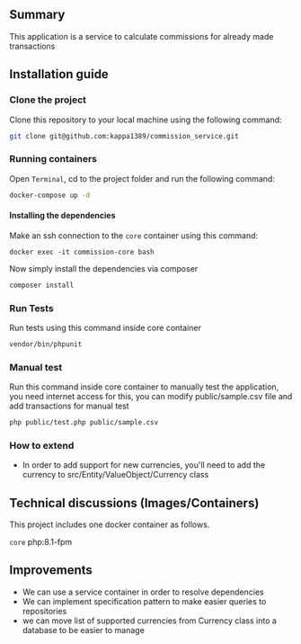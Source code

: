 ## Summary
This application is a service to calculate commissions for already made transactions

## Installation guide

### Clone the project
Clone this repository to your local machine using the following command:
```bash
git clone git@github.com:kappa1389/commission_service.git
```

### Running containers
Open `Terminal`, cd to the project folder and run the following command:
```bash
docker-compose up -d
```

#### Installing the dependencies
Make an ssh connection to the `core` container using this command:  

```
docker exec -it commission-core bash
```  

Now simply install the dependencies via composer
```bash
composer install
```

### Run Tests
Run tests using this command inside core container
```bash
vendor/bin/phpunit
```

### Manual test
Run this command inside core container to manually test the application, you need internet access for this,
you can modify public/sample.csv file and add transactions for manual test
```bash
php public/test.php public/sample.csv
```

### How to extend
- In order to add support for new currencies, you'll need to add the currency to src/Entity/ValueObject/Currency class

## Technical discussions (Images/Containers)
This project includes one docker container as follows.

`core`
php:8.1-fpm


## Improvements
- We can use a service container in order to resolve dependencies
- We can implement specification pattern to make easier queries to repositories
- we can move list of supported currencies from Currency class into a database to be easier to manage
